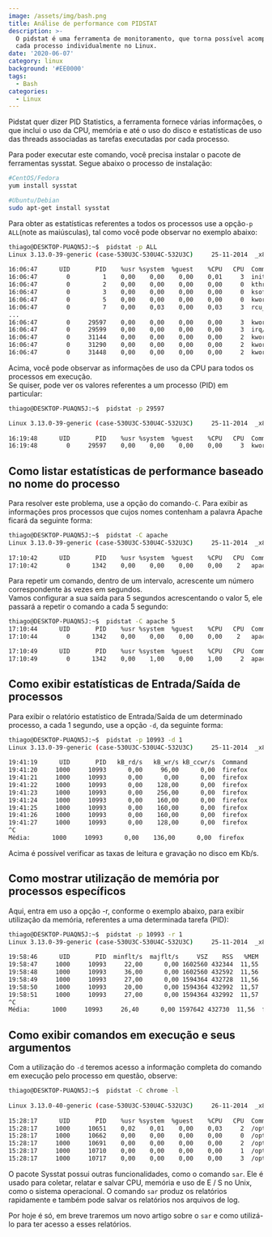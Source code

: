 ```yaml
---
image: /assets/img/bash.png
title: Análise de performance com PIDSTAT
description: >-
  O pidstat é uma ferramenta de monitoramento, que torna possível acompanhar
  cada processo individualmente no Linux.
date: '2020-06-07'
category: linux
background: '#EE0000'
tags:
  - Bash
categories:
  - Linux
---
```

Pidstat quer dizer PID Statistics, a ferramenta fornece várias informações, o que inclui o uso da CPU, memória e até o uso do disco e estatísticas de uso das threads associadas as tarefas executadas por cada processo.

Para poder executar este comando, você precisa instalar o pacote de ferramentas sysstat. Segue abaixo o processo de instalação:

```bash
#CentOS/Fedora
yum install sysstat

#Ubuntu/Debian
sudo apt-get install sysstat
```

Para obter as estatísticas referentes a todos os processos use a opção`-p ALL`(note as maiúsculas), tal como você pode observar no exemplo abaixo:

```bash
thiago@DESKTOP-PUAQN5J:~$  pidstat -p ALL
Linux 3.13.0-39-generic (case-530U3C-530U4C-532U3C)     25-11-2014  _x86_64_    (4 CPU)
 
16:06:47      UID       PID    %usr %system  %guest    %CPU   CPU  Command
16:06:47        0         1    0,00    0,00    0,00    0,01     3  init
16:06:47        0         2    0,00    0,00    0,00    0,00     0  kthreadd
16:06:47        0         3    0,00    0,00    0,00    0,00     0  ksoftirqd/0
16:06:47        0         5    0,00    0,00    0,00    0,00     0  kworker/0:0H
16:06:47        0         7    0,00    0,03    0,00    0,03     3  rcu_sched
...
16:06:47        0     29597    0,00    0,00    0,00    0,00     3  kworker/3:1H
16:06:47        0     29599    0,00    0,00    0,00    0,00     3  irq/43-mei_me
16:06:47        0     31144    0,00    0,00    0,00    0,00     2  kworker/u16:1
16:06:47        0     31290    0,00    0,00    0,00    0,00     2  kworker/u17:1
16:06:47        0     31448    0,00    0,00    0,00    0,00     2  kworker/2:0
```

Acima, você pode observar as informações de uso da CPU para todos os processos em execução.\
Se quiser, pode ver os valores referentes a um processo (PID) em particular:

```bash
thiago@DESKTOP-PUAQN5J:~$  pidstat -p 29597

Linux 3.13.0-39-generic (case-530U3C-530U4C-532U3C)     25-11-2014  _x86_64_    (4 CPU)
 
16:19:48      UID       PID    %usr %system  %guest    %CPU   CPU  Command
16:19:48        0     29597    0,00    0,00    0,00    0,00     3  kworker/3:1H
```

## Como listar estatísticas de performance baseado no nome do processo

Para resolver este problema, use a opção do comando`-C`. Para exibir as informações pros processos que cujos nomes contenham a palavra Apache ficará da seguinte forma:

```bash
thiago@DESKTOP-PUAQN5J:~$  pidstat -C apache
Linux 3.13.0-39-generic (case-530U3C-530U4C-532U3C)     25-11-2014  _x86_64_    (4 CPU)
 
17:10:42      UID       PID    %usr %system  %guest    %CPU   CPU  Command
17:10:42        0      1342    0,00    0,00    0,00    0,00    2   apache2
```

Para repetir um comando, dentro de um intervalo, acrescente um número correspondente às vezes em segundos.\
Vamos configurar a sua saída para 5 segundos acrescentando o valor 5, ele passará a repetir o comando a cada 5 segundo:

```bash
thiago@DESKTOP-PUAQN5J:~$  pidstat -C apache 5
17:10:44      UID       PID    %usr %system  %guest    %CPU   CPU  Command
17:10:44        0      1342    0,00    0,00    0,00    0,00    2   apache2

17:10:49      UID       PID    %usr %system  %guest    %CPU   CPU  Command
17:10:49        0      1342    0,00    1,00    0,00    1,00     2  apache2
```

## Como exibir estatísticas de Entrada/Saída de processos

Para exibir o relatório estatístico de Entrada/Saída de um determinado processo, a cada 1 segundo, use a opção `-d`, da seguinte forma:

```bash
thiago@DESKTOP-PUAQN5J:~$  pidstat -p 10993 -d 1
Linux 3.13.0-39-generic (case-530U3C-530U4C-532U3C)     25-11-2014  _x86_64_(4 CPU)
 
19:41:19      UID       PID   kB_rd/s   kB_wr/s kB_ccwr/s  Command
19:41:20     1000     10993      0,00     96,00      0,00  firefox
19:41:21     1000     10993      0,00      0,00      0,00  firefox
19:41:22     1000     10993      0,00    128,00      0,00  firefox
19:41:23     1000     10993      0,00    256,00      0,00  firefox
19:41:24     1000     10993      0,00    160,00      0,00  firefox
19:41:25     1000     10993      0,00    160,00      0,00  firefox
19:41:26     1000     10993      0,00    160,00      0,00  firefox
19:41:27     1000     10993      0,00    128,00      0,00  firefox
^C
Média:      1000     10993      0,00    136,00      0,00  firefox
```

Acima é possível verificar as taxas de leitura e gravação no disco em Kb/s.

## Como mostrar utilização de memória por processos específicos

Aqui, entra em uso a opção -r, conforme o exemplo abaixo, para exibir utilização da memória, referentes a uma determinada tarefa (PID):

```bash
thiago@DESKTOP-PUAQN5J:~$  pidstat -p 10993 -r 1
Linux 3.13.0-39-generic (case-530U3C-530U4C-532U3C)     25-11-2014  _x86_64_(4 CPU)
 
19:58:46      UID       PID  minflt/s  majflt/s     VSZ    RSS   %MEM  Command
19:58:47     1000     10993     22,00      0,00 1602560 432344  11,55  firefox
19:58:48     1000     10993     36,00      0,00 1602560 432592  11,56  firefox
19:58:49     1000     10993     27,00      0,00 1594364 432728  11,56  firefox
19:58:50     1000     10993     20,00      0,00 1594364 432992  11,57  firefox
19:58:51     1000     10993     27,00      0,00 1594364 432992  11,57  firefox
^C
Média:      1000     10993     26,40      0,00 1597642 432730  11,56  firefox
```

## Como exibir comandos em execução e seus argumentos

Com a utilização do `-d` teremos acesso a informação completa do comando em execução pelo processo em questão, observe:

```bash
thiago@DESKTOP-PUAQN5J:~$  pidstat -C chrome -l
 
Linux 3.13.0-40-generic (case-530U3C-530U4C-532U3C)     26-11-2014  _x86_64_    (4 CPU)
 
15:28:17      UID       PID    %usr %system  %guest    %CPU   CPU  Command
15:28:17     1000     10651    0,02    0,01    0,00    0,03     2  /opt/google/chrome/chrome --incognito 
15:28:17     1000     10662    0,00    0,00    0,00    0,00     0  /opt/google/chrome/chrome --type=zygote --enable-crash-reporter=BFA8A187-CB5C-B8FF-FDD3-F84DA1B302F1 
15:28:17     1000     10691    0,00    0,00    0,00    0,00     2  /opt/google/chrome/chrome --type=gpu-process --channel=10651.0.2015679771 --enable-crash-reporter=BFA8A187-CB5C-B8FF-FDD3-F84DA
15:28:17     1000     10710    0,00    0,00    0,00    0,00     1  /opt/google/chrome/chrome --type=renderer --disable-databases --enable-deferred-image-decoding --lang=pt-BR --force-fieldtrials
15:28:17     1000     10717    0,00    0,00    0,00    0,00     3  /opt/google/chrome/chrome --type=renderer --enable-deferred-image-decoding --lang=pt-BR --force-fieldtrials=AutoReloadExperimen
```

O pacote Sysstat possui outras funcionalidades, como o comando `sar`. Ele é usado para coletar, relatar e salvar CPU, memória e uso de E / S no Unix, como o sistema operacional. O comando `sar` produz os relatórios rapidamente e também pode salvar os relatórios nos arquivos de log. 

Por hoje é só, em breve traremos um novo artigo sobre o `sar` e como utilizá-lo para ter acesso a esses relatórios.
